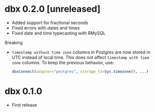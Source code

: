 # dbx 0.2.0 [unreleased]

- Added support for fractional seconds
- Fixed errors with dates and times
- Fixed date and time typecasting with RMySQL

Breaking

- `timestamp without time zone` columns in Postgres are now stored in UTC instead of local time. This does not affect `timestamp with time zone` columns. To keep the previous behavior, use:

  ```r
  dbxConnect(adapter="postgres", storage_tz=Sys.timezone(), ...)
  ```

# dbx 0.1.0

- First release
